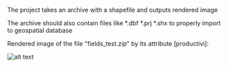 The project takes an archive with a shapefile and outputs rendered image

The archive should also contain files like *.dbf *.prj *.shx to properly import to geospatial database  

Rendered image of the file "fields_test.zip" by its attribute [productivi]:


![alt text](https://github.com/tehniksit/map-renderer/render.png)
